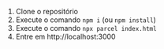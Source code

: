 1. Clone o repositório
2. Execute o comando `npm i` (ou `npm install`)
3. Execute o comando `npx parcel index.html`
4. Entre em http://localhost:3000